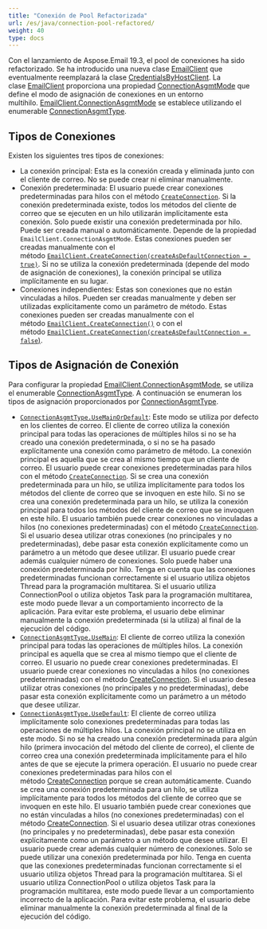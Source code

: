 ```yaml
---
title: "Conexión de Pool Refactorizada"
url: /es/java/connection-pool-refactored/
weight: 40
type: docs
---
```


Con el lanzamiento de Aspose.Email 19.3, el pool de conexiones ha sido refactorizado. Se ha introducido una nueva clase [EmailClient](https://apireference.aspose.com/email/java/com.aspose.email/EmailClient) que eventualmente reemplazará la clase [CredentialsByHostClient](https://apireference.aspose.com/error/404?path=email/java/com.aspose.email/CredentialsByHostClient). La clase [EmailClient](https://apireference.aspose.com/email/java/com.aspose.email/EmailClient) proporciona una propiedad [ConnectionAsgmtMode](https://apireference.aspose.com/email/java/com.aspose.email/EmailClient#getConnectionAsgmtMode\(\)) que define el modo de asignación de conexiones en un entorno multihilo. [EmailClient.ConnectionAsgmtMode](https://apireference.aspose.com/email/java/com.aspose.email/EmailClient#getConnectionAsgmtMode\(\)) se establece utilizando el enumerable [ConnectionAsgmtType](https://apireference.aspose.com/email/java/com.aspose.email/ConnectionAsgmtType).  
## **Tipos de Conexiones**
Existen los siguientes tres tipos de conexiones:

- La conexión principal: Esta es la conexión creada y eliminada junto con el cliente de correo. No se puede crear ni eliminar manualmente.
- Conexión predeterminada: El usuario puede crear conexiones predeterminadas para hilos con el método [`CreateConnection`](https://apireference.aspose.com/email/java/com.aspose.email/EmailClient#createConnection\(\)). Si la conexión predeterminada existe, todos los métodos del cliente de correo que se ejecuten en un hilo utilizarán implícitamente esta conexión. Solo puede existir una conexión predeterminada por hilo. Puede ser creada manual o automáticamente. Depende de la propiedad `EmailClient.ConnectionAsgmtMode`. Estas conexiones pueden ser creadas manualmente con el método [`EmailClient.CreateConnection(createAsDefaultConnection = true)`](https://apireference.aspose.com/email/java/com.aspose.email/EmailClient#createConnection\(boolean\)). Si no se utiliza la conexión predeterminada (depende del modo de asignación de conexiones), la conexión principal se utiliza implícitamente en su lugar.
- Conexiones independientes: Estas son conexiones que no están vinculadas a hilos. Pueden ser creadas manualmente y deben ser utilizadas explícitamente como un parámetro de método. Estas conexiones pueden ser creadas manualmente con el método [`EmailClient.CreateConnection()`](https://apireference.aspose.com/email/java/com.aspose.email/EmailClient#createConnection\(\)) o con el método [`EmailClient.CreateConnection(createAsDefaultConnection = false`)](https://apireference.aspose.com/email/java/com.aspose.email/EmailClient#createConnection\(boolean\)).
## **Tipos de Asignación de Conexión**
Para configurar la propiedad [EmailClient.ConnectionAsgmtMode](https://apireference.aspose.com/email/java/com.aspose.email/EmailClient#getConnectionAsgmtMode\(\)), se utiliza el enumerable [ConnectionAsgmtType](https://apireference.aspose.com/email/java/com.aspose.email/ConnectionAsgmtType). A continuación se enumeran los tipos de asignación proporcionados por [ConnectionAsgmtType](https://apireference.aspose.com/email/java/com.aspose.email/ConnectionAsgmtType).

- [`ConnectionAsgmtType.UseMainOrDefault`](https://apireference.aspose.com/email/java/com.aspose.email/ConnectionAsgmtType#UseMainOrDefault): Este modo se utiliza por defecto en los clientes de correo. El cliente de correo utiliza la conexión principal para todas las operaciones de múltiples hilos si no se ha creado una conexión predeterminada, o si no se ha pasado explícitamente una conexión como parámetro de método. La conexión principal es aquella que se crea al mismo tiempo que un cliente de correo. El usuario puede crear conexiones predeterminadas para hilos con el método [`CreateConnection`](https://apireference.aspose.com/email/java/com.aspose.email/EmailClient#createConnection\(\)). Si se crea una conexión predeterminada para un hilo, se utiliza implícitamente para todos los métodos del cliente de correo que se invoquen en este hilo. Si no se crea una conexión predeterminada para un hilo, se utiliza la conexión principal para todos los métodos del cliente de correo que se invoquen en este hilo. El usuario también puede crear conexiones no vinculadas a hilos (no conexiones predeterminadas) con el método [`CreateConnection`](https://apireference.aspose.com/email/java/com.aspose.email/EmailClient#createConnection\(\)). Si el usuario desea utilizar otras conexiones (no principales y no predeterminadas), debe pasar esta conexión explícitamente como un parámetro a un método que desee utilizar. El usuario puede crear además cualquier número de conexiones. Solo puede haber una conexión predeterminada por hilo. Tenga en cuenta que las conexiones predeterminadas funcionan correctamente si el usuario utiliza objetos Thread para la programación multitarea. Si el usuario utiliza ConnectionPool o utiliza objetos Task para la programación multitarea, este modo puede llevar a un comportamiento incorrecto de la aplicación. Para evitar este problema, el usuario debe eliminar manualmente la conexión predeterminada (si la utiliza) al final de la ejecución del código.
- [`ConnectionAsgmtType.UseMain`](https://apireference.aspose.com/email/java/com.aspose.email/ConnectionAsgmtType#UseMain): El cliente de correo utiliza la conexión principal para todas las operaciones de múltiples hilos. La conexión principal es aquella que se crea al mismo tiempo que el cliente de correo. El usuario no puede crear conexiones predeterminadas. El usuario puede crear conexiones no vinculadas a hilos (no conexiones predeterminadas) con el método [CreateConnection](https://apireference.aspose.com/email/java/com.aspose.email/EmailClient#createConnection\(\)). Si el usuario desea utilizar otras conexiones (no principales y no predeterminadas), debe pasar esta conexión explícitamente como un parámetro a un método que desee utilizar. 
- [`ConnectionAsgmtType.UseDefault`](https://apireference.aspose.com/email/java/com.aspose.email/ConnectionAsgmtType#UseDefault): El cliente de correo utiliza implícitamente solo conexiones predeterminadas para todas las operaciones de múltiples hilos. La conexión principal no se utiliza en este modo. Si no se ha creado una conexión predeterminada para algún hilo (primera invocación del método del cliente de correo), el cliente de correo crea una conexión predeterminada implícitamente para el hilo antes de que se ejecute la primera operación. El usuario no puede crear conexiones predeterminadas para hilos con el método [CreateConnection](https://apireference.aspose.com/email/java/com.aspose.email/EmailClient#createConnection\(\)) porque se crean automáticamente. Cuando se crea una conexión predeterminada para un hilo, se utiliza implícitamente para todos los métodos del cliente de correo que se invoquen en este hilo. El usuario también puede crear conexiones que no están vinculadas a hilos (no conexiones predeterminadas) con el método [CreateConnection](https://apireference.aspose.com/email/java/com.aspose.email/EmailClient#createConnection\(\)). Si el usuario desea utilizar otras conexiones (no principales y no predeterminadas), debe pasar esta conexión explícitamente como un parámetro a un método que desee utilizar. El usuario puede crear además cualquier número de conexiones. Solo se puede utilizar una conexión predeterminada por hilo. Tenga en cuenta que las conexiones predeterminadas funcionan correctamente si el usuario utiliza objetos Thread para la programación multitarea. Si el usuario utiliza ConnectionPool o utiliza objetos Task para la programación multitarea, este modo puede llevar a un comportamiento incorrecto de la aplicación. Para evitar este problema, el usuario debe eliminar manualmente la conexión predeterminada al final de la ejecución del código.